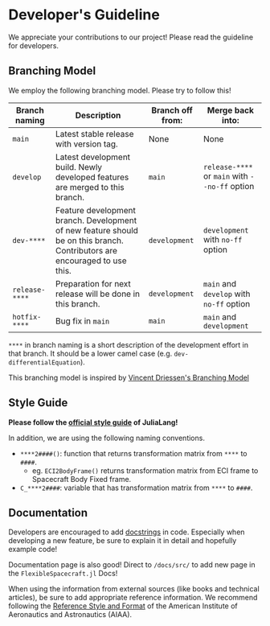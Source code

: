 # Developer's Guideline

We appreciate your contributions to our project! Please read the guideline for developers.

## Branching Model

We employ the following branching model. Please try to follow this!

| Branch naming  | Description                                                                                                               | Branch off from: | Merge back into:                               |
| -------------- | ------------------------------------------------------------------------------------------------------------------------- | ---------------- | ---------------------------------------------- |
| `main`         | Latest stable release with version tag.                                                                                   | None             | None                                           |
| `develop`    | Latest development build. Newly developed features are merged to this branch.                                             | `main`           | `release-****` or `main` with `--no-ff` option |
| `dev-****`     | Feature development branch. Development of new feature should be on this branch. Contributors are encouraged to use this. | `development`    | `development` with `no-ff` option              |
| `release-****` | Preparation for next release will be done in this branch.                                                                 | `development`    | `main` and `develop` with `no-ff` option       |
| `hotfix-****`  | Bug fix in `main`                                                                                                         | `main`           | `main` and `development`                       |  |

`****` in branch naming is a short description of the development effort in that branch. It should be a lower camel case (e.g. `dev-differentialEquation`).

This branching model is inspired by [Vincent Driessen's Branching Model](https://nvie.com/posts/a-successful-git-branching-model/)

## Style Guide

**Please follow the [official style guide](https://docs.julialang.org/en/v1/manual/style-guide/) of JuliaLang!**

In addition, we are using the following naming conventions.

* `****2####()`: function that returns transformation matrix from `****` to `####`.  
  * eg. `ECI2BodyFrame()` returns transformation matrix from ECI frame to Spacecraft Body Fixed frame.
* `C_****2####`: variable that has transformation matrix from `****` to `####`.

## Documentation

Developers are encouraged to add [docstrings](https://docs.julialang.org/en/v1/manual/documentation/) in code. Especially when developing a new feature, be sure to explain it in detail and hopefully example code!

Documentation page is also good! Direct to `/docs/src/` to add new page in the `FlexibleSpacecraft.jl` Docs!

When using the information from external sources (like books and technical articles), be sure to add appropriate reference information. We recommend following the [Reference Style and Format](https://www.aiaa.org/publications/journals/reference-style-and-format) of the American Institute of Aeronautics and Astronautics (AIAA).
